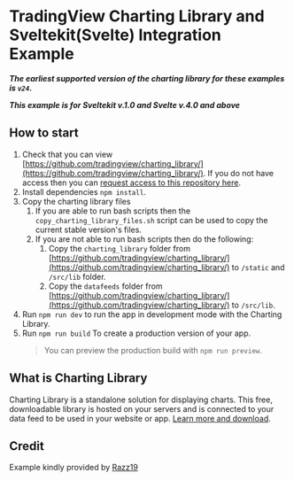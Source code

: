 # TradingView Charting Library and Sveltekit(Svelte) Integration Example

**_The earliest supported version of the charting library for these examples is
`v24`._**

**_This example is for Sveltekit v.1.0 and Svelte v.4.0 and above_**

## How to start

1. Check that you can view
   [https://github.com/tradingview/charting_library/](https://github.com/tradingview/charting_library/).
   If you do not have access then you can
   [request access to this repository here](https://www.tradingview.com/HTML5-stock-forex-bitcoin-charting-library/).
1. Install dependencies `npm install`.
1. Copy the charting library files
   1. If you are able to run bash scripts then the
      `copy_charting_library_files.sh` script can be used to copy the current
      stable version's files.
   1. If you are not able to run bash scripts then do the following:
      1. Copy the `charting_library` folder from
         [https://github.com/tradingview/charting_library/](https://github.com/tradingview/charting_library/)
         to `/static` and `/src/lib` folder.
      1. Copy the `datafeeds` folder from
         [https://github.com/tradingview/charting_library/](https://github.com/tradingview/charting_library/)
         to `/src/lib`.
1. Run `npm run dev` to run the app in development mode
   with the Charting Library.
1. Run `npm run build` To create a production version of your app.
   > You can preview the production build with `npm run preview`.

## What is Charting Library

Charting Library is a standalone solution for displaying charts. This free,
downloadable library is hosted on your servers and is connected to your data
feed to be used in your website or app.
[Learn more and download](https://www.tradingview.com/HTML5-stock-forex-bitcoin-charting-library/).

## Credit

Example kindly provided by [Razz19](https://github.com/Razz19)
